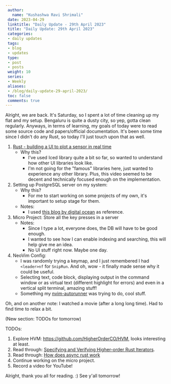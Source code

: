 ```yaml
---
 author:
   name: "Kushashwa Ravi Shrimali"
 date: 2023-04-29
 linktitle: "Daily Update - 29th April 2023"
 title: "Daily Update: 29th April 2023"
 categories:
 - daily updates
 tags:
 - blog
 - updates
 type:
 - post
 - posts
 weight: 10
 series:
 - Weekly
 aliases:
 - /blog/daily-update-29-april-2023/
 toc: false
 comments: true
---
```


Alright, we are back. It's Saturday, so I spent a lot of time cleaning up my flat and my setup. Bengaluru is quite a dusty city, so yep, gotta clean regularly. Anyways, in terms of learning, my goals of today were to read some source code and papers/official documentation. It's been some time since I didn't do any Rust, so today I'll just touch upon that as well.

1. [Rust - building a UI to plot a sensor in real time](https://www.youtube.com/watch?v=zUvHkkkrmIY)
   - Why this?
     - I've used Iced library quite a bit so far, so wanted to understand how other UI libraries look like.
     - I'm not going for the "famous" libraries here, just wanted to experience any other library. Plus, this video seemed to be decent and technically focused enough on the implementation.
2. Setting up PostgreSQL server on my system:
   - Why this?
     - For me to start working on some projects of my own, it's important to setup stage for them.
   - Notes:
     - I used [this blog by digital ocean](https://www.digitalocean.com/community/tutorials/how-to-install-postgresql-on-ubuntu-20-04-quickstart) as reference.
3. Micro Project: Store all the key presses in a server
   - Notes:
     - Since I type a lot, everyone does, the DB will have to be good enough.
     - I wanted to see how I can enable indexing and searching, this will help give me an idea.
     - No UI stuff right now. Maybe one day.
4. NeoVim Config:
   - I was randomly trying a keymap, and I just remembered I had `<leader>nf` for `SnipRun`. And oh, wow - it finally made sense why it could be useful.
   - Selecting text, code block, displaying output in the command window or as virtual text (different highlight for errors) and even in a vertical split terminal, amazing stuff!
   - Something my [nvim-autorunner](https://github.com/krshrimali/nvim-autorunner) was trying to do, cool stuff.

Oh, and on another note: I watched a movie (after a long long time). Had to find time to relax a bit.

(New section: TODOs for tomorrow)

TODOs:

1. Explore HVM: https://github.com/HigherOrderCO/HVM, looks interesting at least.
2. Read through: [Specifying and Verifying Higher-order Rust Iterators](https://hal.science/hal-03827702v2/document).
3. Read through: [How does async rust work](https://bertptrs.nl/2023/04/27/how-does-async-rust-work.html)
4. Continue working on the micro project.
5. Record a video for YouTube!

Alright, thank you all for reading. :) See y'all tomorrow!
